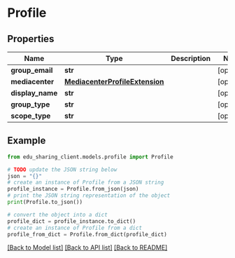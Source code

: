 # Profile


## Properties

Name | Type | Description | Notes
------------ | ------------- | ------------- | -------------
**group_email** | **str** |  | [optional] 
**mediacenter** | [**MediacenterProfileExtension**](MediacenterProfileExtension.md) |  | [optional] 
**display_name** | **str** |  | [optional] 
**group_type** | **str** |  | [optional] 
**scope_type** | **str** |  | [optional] 

## Example

```python
from edu_sharing_client.models.profile import Profile

# TODO update the JSON string below
json = "{}"
# create an instance of Profile from a JSON string
profile_instance = Profile.from_json(json)
# print the JSON string representation of the object
print(Profile.to_json())

# convert the object into a dict
profile_dict = profile_instance.to_dict()
# create an instance of Profile from a dict
profile_from_dict = Profile.from_dict(profile_dict)
```
[[Back to Model list]](../README.md#documentation-for-models) [[Back to API list]](../README.md#documentation-for-api-endpoints) [[Back to README]](../README.md)


